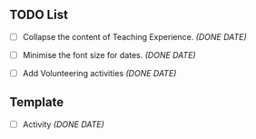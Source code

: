 TODO List
---


- [ ] Collapse the content of Teaching Experience. _(DONE DATE)_
- [ ] Minimise the font size for dates. _(DONE DATE)_
- [ ] Add Volunteering activities _(DONE DATE)_


## Template 
- [ ] Activity _(DONE DATE)_

